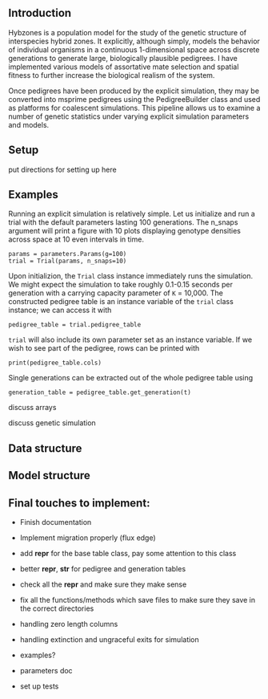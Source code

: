 ## Introduction

Hybzones is a population model for the study of the genetic structure of interspecies hybrid zones. It explicitly, although simply, models the behavior of individual organisms in a continuous 1-dimensional space across discrete generations to generate large, biologically plausible pedigrees. I have implemented various models of assortative mate selection and spatial fitness to further increase the biological realism of the system. 

Once pedigrees have been produced by the explicit simulation, they may be converted into msprime pedigrees using the PedigreeBuilder class and used as platforms for coalescent simulations. This pipeline allows us to examine a number of genetic statistics under varying explicit simulation parameters and models.


## Setup

put directions for setting up here


## Examples

Running an explicit simulation is relatively simple. Let us initialize and run a trial with the default parameters lasting 100 generations. The n_snaps argument will print a figure with 10 plots displaying genotype densities across space at 10 even intervals in time.

	params = parameters.Params(g=100)
	trial = Trial(params, n_snaps=10)
	
Upon initializion, the `Trial` class instance immediately runs the simulation. We might expect the simulation to take roughly 0.1-0.15 seconds per generation with a carrying capacity parameter of `K` = 10,000. The constructed pedigree table is an instance variable of the `trial` class instance; we can access it with

	pedigree_table = trial.pedigree_table
	
`trial` will also include its own parameter set as an instance variable. If we wish to see part of the pedigree, rows can be printed with 

	print(pedigree_table.cols)
	
Single generations can be extracted out of the whole pedigree table using 

    generation_table = pedigree_table.get_generation(t)

	
discuss arrays

discuss genetic simulation


## Data structure




## Model structure






## Final touches to implement:
- Finish documentation

- Implement migration properly (flux edge)

- add __repr__ for the base table class, pay some attention to this class

- better __repr__, __str__ for pedigree and generation tables

- check all the __repr__ and make sure they make sense

- fix all the functions/methods which save files to make sure they save in the correct directories

- handling zero length columns

- handling extinction and ungraceful exits for simulation

- examples?

- parameters doc

- set up tests